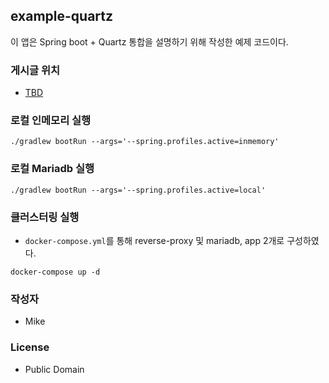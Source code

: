 ## example-quartz

이 앱은 Spring boot + Quartz 통합을 설명하기 위해 작성한 예제 코드이다.

### 게시글 위치

- [TBD](https://hellomike.page)

### 로컬 인메모리 실행

``` shell
./gradlew bootRun --args='--spring.profiles.active=inmemory'
```

### 로컬 Mariadb 실행

``` shell
./gradlew bootRun --args='--spring.profiles.active=local'
```

### 클러스터링 실행

* `docker-compose.yml`를 통해 reverse-proxy 및 mariadb, app 2개로 구성하였다.

```shell
docker-compose up -d
```

### 작성자

- Mike

### License

- Public Domain
